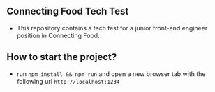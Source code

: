 ## Connecting Food Tech Test
* This repository contains a tech test for a junior front-end engineer position in Connecting Food.

## How to start the project?
* run `npm install && npm run` and open a new browser tab with the following url `http://localhost:1234`
